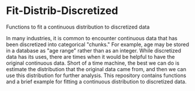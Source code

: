 # Fit-Distrib-Discretized
Functions to fit a continuous distribution to discretized data

In many industries, it is common to encounter continuous data that has been discretized into categorical "chunks." For example, age may be stored in a database as "age range" rather than as an integer.  While discretized data has its uses, there are times when it would be helpful to  have the original continuous data. Short of a time machine, the best we can do is estimate the distribution that the original data came from, and then we can use this distribution for further analysis. This repository contains functions and a brief example for fitting a continuous distribution to discretized data.
